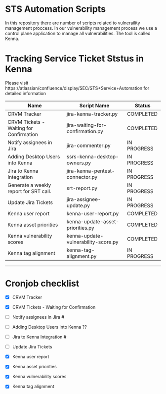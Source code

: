 # STS Automation Scripts

In this repository there are number of scripts related to vulneraility management proccess. In our vulnerability management process we use a control plane application to manage all vulnerabilities. The tool is called Kenna. 

# Tracking Service Ticket Ststus in Kenna

Please visit https://atlassian/confluence/display/SEC/STS+Service+Automation for detailed information

| Name | Script Name | Status |
| ---- | ----------- | ------ |
| CRVM Tracker | jira-kenna-tracker.py | COMPLETED |
| CRVM Tickets - Waiting for Confirmation | jira-waiting-for-confirmation.py | COMPLETED | 
| Notify assignees in Jira | jira-commenter.py | IN PROGRESS |
| Adding Desktop Users into Kenna | ssrs-kenna-desktop-owners.py | IN PROGRESS | 
| Jira to Kenna Integration | jira-kenna-pentest-connector.py | IN PROGRESS |
| Generate a weekly report for SRT call. | srt-report.py | IN PROGRESS |
| Update Jira Tickets | jira-assignee-update.py | IN PROGRESS |
| Kenna user report | kenna-user-report.py | COMPLETED |
| Kenna asset priorities | kenna-update-asset-priorities.py | COMPLETED |
| Kenna vulnerability scores | kenna-update-vulnerability-score.py | COMPLETED |
| Kenna tag alignment | kenna-tag-alignment.py | IN PROGRESS |

-------------------------

# Cronjob checklist

- [X] CRVM Tracker
- [X] CRVM Tickets - Waiting for Confirmation 
- [ ] Notify assignees in Jira #
- [ ] Adding Desktop Users into Kenna ?? 
- [ ] Jira to Kenna Integration # 
- [ ] Update Jira Tickets 
- [X] Kenna user report 
- [X] Kenna asset priorities 
- [X] Kenna vulnerability scores 
- [X] Kenna tag alignment 


